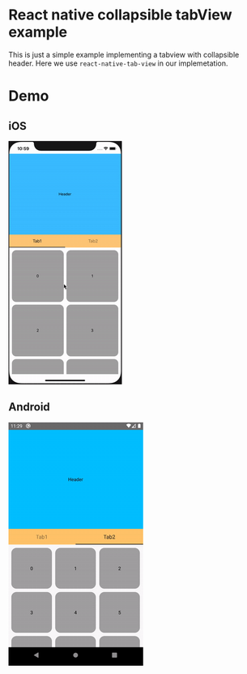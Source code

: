 # React native collapsible tabView example
This is just a simple example implementing a tabview with collapsible header. Here we use ``react-native-tab-view`` in our implemetation.

# Demo
## iOS                    
![ios](demo/ios.gif)

## Android
![Android](demo/android.gif)
